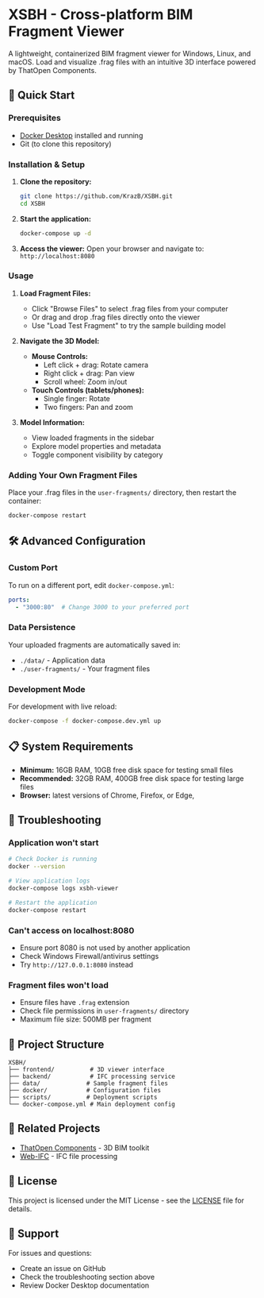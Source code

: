 # XSBH - Cross-platform BIM Fragment Viewer

A lightweight, containerized BIM fragment viewer for Windows, Linux, and macOS. Load and visualize .frag files with an intuitive 3D interface powered by ThatOpen Components.

## 🚀 Quick Start

### Prerequisites
- [Docker Desktop](https://www.docker.com/products/docker-desktop/) installed and running
- Git (to clone this repository)

### Installation & Setup

1. **Clone the repository:**
   ```bash
   git clone https://github.com/KrazB/XSBH.git
   cd XSBH
   ```

2. **Start the application:**
   ```bash
   docker-compose up -d
   ```

3. **Access the viewer:**
   Open your browser and navigate to: `http://localhost:8080`

### Usage

1. **Load Fragment Files:**
   - Click "Browse Files" to select .frag files from your computer
   - Or drag and drop .frag files directly onto the viewer
   - Use "Load Test Fragment" to try the sample building model

2. **Navigate the 3D Model:**
   - **Mouse Controls:**
     - Left click + drag: Rotate camera
     - Right click + drag: Pan view  
     - Scroll wheel: Zoom in/out
   - **Touch Controls (tablets/phones):**
     - Single finger: Rotate
     - Two fingers: Pan and zoom

3. **Model Information:**
   - View loaded fragments in the sidebar
   - Explore model properties and metadata
   - Toggle component visibility by category

### Adding Your Own Fragment Files

Place your .frag files in the `user-fragments/` directory, then restart the container:

```bash
docker-compose restart
```

## 🛠️ Advanced Configuration

### Custom Port
To run on a different port, edit `docker-compose.yml`:
```yaml
ports:
  - "3000:80"  # Change 3000 to your preferred port
```

### Data Persistence
Your uploaded fragments are automatically saved in:
- `./data/` - Application data
- `./user-fragments/` - Your fragment files

### Development Mode
For development with live reload:
```bash
docker-compose -f docker-compose.dev.yml up
```

## 📋 System Requirements

- **Minimum:** 16GB RAM, 10GB free disk space for testing small files
- **Recommended:** 32GB RAM, 400GB free disk space for testing large files
- **Browser:** latest versions of Chrome, Firefox, or Edge,


## 🔧 Troubleshooting

### Application won't start
```bash
# Check Docker is running
docker --version

# View application logs
docker-compose logs xsbh-viewer

# Restart the application
docker-compose restart
```

### Can't access on localhost:8080
- Ensure port 8080 is not used by another application
- Check Windows Firewall/antivirus settings
- Try `http://127.0.0.1:8080` instead

### Fragment files won't load
- Ensure files have `.frag` extension
- Check file permissions in `user-fragments/` directory
- Maximum file size: 500MB per fragment

## 📁 Project Structure

```
XSBH/
├── frontend/          # 3D viewer interface
├── backend/           # IFC processing service  
├── data/             # Sample fragment files
├── docker/           # Configuration files
├── scripts/          # Deployment scripts
└── docker-compose.yml # Main deployment config
```

## 🔗 Related Projects

- [ThatOpen Components](https://github.com/ThatOpen/engine_components) - 3D BIM toolkit
- [Web-IFC](https://github.com/ThatOpen/engine_web-ifc) - IFC file processing

## 📄 License

This project is licensed under the MIT License - see the [LICENSE](LICENSE) file for details.

## 💬 Support

For issues and questions:
- Create an issue on GitHub
- Check the troubleshooting section above
- Review Docker Desktop documentation
